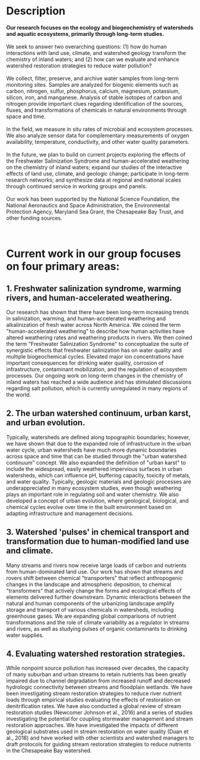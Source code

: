 # Description
**Our research focuses on the ecology and biogeochemistry of watersheds and aquatic ecosystems, primarily through long-term studies.** 
\
\
We seek to answer two overarching questions: (1) how do human interactions with land use, climate, and watershed geology transform the chemistry of inland waters; and (2) how can we evaluate and enhance watershed restoration strategies to reduce water pollution?
\
\
We collect, filter, preserve, and archive water samples from long-term monitoring sites. Samples are analyzed for biogenic elements such as carbon, nitrogen, sulfur, phosphorus, calcium, magnesium, potassium, silicon, iron,  and manganese. Analysis of stable isotopes of carbon and nitrogen provide important clues regarding identification of the sources, fluxes, and transformations of chemicals in natural environments through space and time.
\
\
In the field, we measure in situ rates of microbial and ecosystem processes. We also analyze sensor data for complementary measurements of oxygen availability, temperature, conductivity, and other water quality parameters. 
\
\
In the future, we plan to build on current projects exploring the effects of the Freshwater Salinization Syndrome and human-accelerated weathering on the chemistry of inland waters; expand our studies of the interactive effects of land use, climate, and geologic change; participate in long-term research networks; and synthesize data at regional and national scales through continued service in working groups and panels.
\
\
Our work has been supported by the National Science Foundation, the National Aeronautics and Space Administration, the Environmental Protection Agency, Maryland Sea Grant, the Chesapeake Bay Trust, and other funding sources.

​
# Current work in our group focuses on four primary areas: 

## 1. Freshwater salinization syndrome, warming rivers, and human-accelerated weathering. 
Our research has shown that there have been long-term increasing trends in salinization, warming, and human-accelerated weathering and alkalinization of fresh water across North America. We coined the term "human-accelerated weathering" to describe how human activities have altered weathering rates and weathering products in rivers. We then coined the term "Freshwater Salinization Syndrome" to conceptualize the suite of synergistic effects that freshwater salinization has on water quality and multiple biogeochemical cycles. Elevated major ion concentrations have important consequences for drinking water quality, corrosion of infrastructure, contaminant mobilization, and the regulation of ecosystem processes. Our ongoing work on long-term changes in the chemistry of inland waters has reached a wide audience and has stimulated discussions regarding salt pollution, which is currently unregulated in many regions of the world. 
## 2. The urban watershed continuum, urban karst, and urban evolution.

Typically, watersheds are defined along topographic boundaries; however, we have shown that due to the expanded role of infrastructure in the urban water cycle, urban watersheds have much more dynamic boundaries across space and time that can be studied through the "urban watershed continuum" concept. We also expanded the definition of "urban karst" to include the widespread, easily weathered impervious surfaces in urban watersheds, which can influence pH, buffering capacity, toxicity of metals, and water quality. Typically, geologic materials and geologic processes are underappreciated in many ecosystem studies, even though weathering plays an important role in regulating soil and water chemistry. We also developed a concept of urban evolution, where geological, biological, and chemical cycles evolve over time in the built environment based on adapting infrastructure and management decisions. 

## 3. Watershed 'pulses' in chemical transport and transformation due to human-modified land use and climate.
Many streams and rivers now receive large loads of carbon and nutrients from human-dominated land use. Our work has shown that streams and rovers shift between chemical "transporters" that reflect anthropogenic changes in the landscape and atmospheric deposition, to chemical "transformers" that actively change the forms and ecological effects of elements delivered further downstream. Dynamic interactions between the natural and human components of the urbanizing landscape amplify storage and transport of various chemicals in watersheds, including greenhouse gases. We are expanding global comparisons of nutrient transformations and the role of climate variability as a regulator in streams and rivers, as well as studying pulses of organic contaminants to drinking water supplies. 

## 4. Evaluating watershed restoration strategies.
While nonpoint source pollution has increased over decades, the capacity of many suburban and urban streams to retain nutrients has been greatly impaired due to channel degradation from increased runoff and decreased hydrologic connectivity between streams and floodplain wetlands. We have been investigating stream restoration strategies to reduce river nutrient loads through empirical studies evaluating the effects of restoration on denitrification rates. We have also conducted a global review of stream restoration studies (Newcomer Johnson et al., 2016) and a series of studies investigating the potential for coupling stormwater management and stream restoration approaches. We have investigated the impacts of different geological substrates used in stream restoration on water quality (Duan et al., 2018) and have worked with other scientists and watershed managers to draft protocols for guiding stream restoration strategies to reduce nutrients in the Chesapeake Bay watershed. ​
